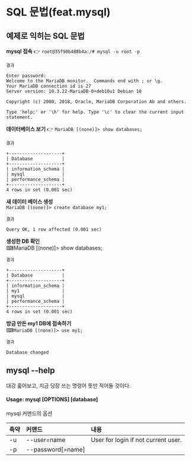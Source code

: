 # SQL 문법(feat.mysql)

## 예제로 익히는 SQL 문법

**mysql 접속** 👉 `root@35f90b488b4a:/# mysql -u root -p`
~~~
결과

Enter password:
Welcome to the MariaDB monitor.  Commands end with ; or \g.
Your MariaDB connection id is 27
Server version: 10.3.22-MariaDB-0+deb10u1 Debian 10

Copyright (c) 2000, 2018, Oracle, MariaDB Corporation Ab and others.

Type 'help;' or '\h' for help. Type '\c' to clear the current input statement.

~~~

**데이터베이스 보기** 👉 `MariaDB [(none)]> show databases;`
~~~
결과

+--------------------+
| Database           |
+--------------------+
| information_schema |
| mysql              |
| performance_schema |
+--------------------+
4 rows in set (0.001 sec)
~~~

**새 데이터 베이스 생성** <br>
`MariaDB [(none)]> create database my1;`
~~~
결과

Query OK, 1 row affected (0.001 sec)
~~~

**생성한 DB 확인** <br>
⌨MariaDB [(none)]> show databases;
~~~
결과

+--------------------+
| Database           |
+--------------------+
| information_schema |
| my1                |
| mysql              |
| performance_schema |
+--------------------+
4 rows in set (0.001 sec)
~~~

**방금 만든 my1 DB에 접속하기** <br>
⌨`MariaDB [(none)]> use my1;`
~~~
결과

Database changed
~~~













## mysql --help
대강 훑어보고, 지금 당장 쓰는 명령어 뜻만 적어둘 것이다.

#### Usage: mysql [OPTIONS] [database]

mysql 커맨드의 옵션

|축약|커맨드|내용|
|:---|:---|:---|
| -u | --user=name  |   User for login if not current user.|
| -p | --password[=name] | |
